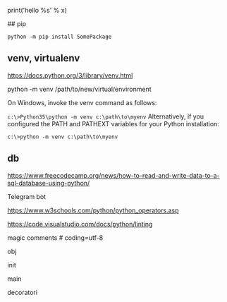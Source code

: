 print('hello %s' % x)

## pip

`python -m pip install SomePackage`

## venv, virtualenv
https://docs.python.org/3/library/venv.html

python -m venv /path/to/new/virtual/environment

On Windows, invoke the venv command as follows:

`c:\>Python35\python -m venv c:\path\to\myenv`
Alternatively, if you configured the PATH and PATHEXT variables for your Python installation:

`c:\>python -m venv c:\path\to\myenv`

## db

https://www.freecodecamp.org/news/how-to-read-and-write-data-to-a-sql-database-using-python/



Telegram bot


https://www.w3schools.com/python/python_operators.asp

https://code.visualstudio.com/docs/python/linting
 
magic comments # coding=utf-8

obj

init

main

decoratori